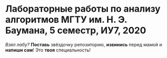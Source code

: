 # Лабораторные работы по анализу алгоритмов МГТУ им. Н. Э. Баумана, 5 семестр, ИУ7, 2020
*Взял лабу?* **Поставь** звёздочку репозиторию, **извинись** перед мамой и **напиши сам**! Это **твоя** специальность!
